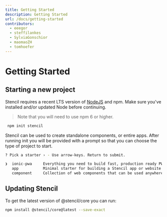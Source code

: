 ```yaml
---
title: Getting Started
description: Getting Started
url: /docs/getting-started
contributors:
  - eeegor
  - steffilankes
  - SylviaGonschior
  - maomaoZH
  - tomhoefer
---
```


# Getting Started

## Starting a new project

Stencil requires a recent LTS version of [NodeJS](https://nodejs.org/) and npm. Make sure you've installed and/or updated Node before continuing.

> Note that you will need to use npm 6 or higher.

```bash
 npm init stencil
```

Stencil can be used to create standalone components, or entire apps. After running init
you will be provided with a prompt so that you can choose the type of project to start.

```bash
? Pick a starter › - Use arrow-keys. Return to submit.

❯  ionic-pwa     Everything you need to build fast, production ready PWAs
   app           Minimal starter for building a Stencil app or website
   component     Collection of web components that can be used anywhere
```


## Updating Stencil

To get the latest version of @stencil/core you can run:

```bash
npm install @stencil/core@latest --save-exact
```
